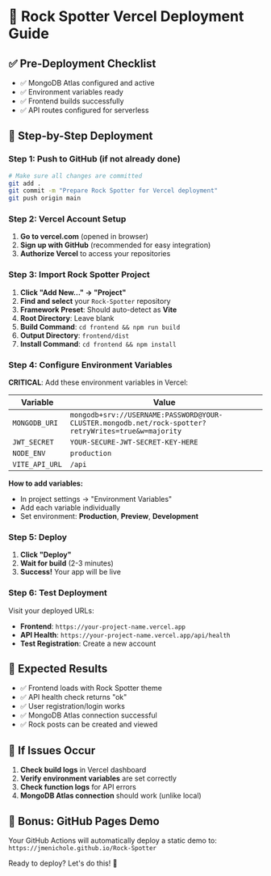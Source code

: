 # 🚀 Rock Spotter Vercel Deployment Guide

## ✅ Pre-Deployment Checklist
- ✅ MongoDB Atlas configured and active
- ✅ Environment variables ready
- ✅ Frontend builds successfully
- ✅ API routes configured for serverless

## 🎯 Step-by-Step Deployment

### Step 1: Push to GitHub (if not already done)
```bash
# Make sure all changes are committed
git add .
git commit -m "Prepare Rock Spotter for Vercel deployment"
git push origin main
```

### Step 2: Vercel Account Setup
1. **Go to vercel.com** (opened in browser)
2. **Sign up with GitHub** (recommended for easy integration)
3. **Authorize Vercel** to access your repositories

### Step 3: Import Rock Spotter Project
1. **Click "Add New..." → "Project"**
2. **Find and select** your `Rock-Spotter` repository
3. **Framework Preset**: Should auto-detect as **Vite**
4. **Root Directory**: Leave blank
5. **Build Command**: `cd frontend && npm run build`
6. **Output Directory**: `frontend/dist`
7. **Install Command**: `cd frontend && npm install`

### Step 4: Configure Environment Variables
**CRITICAL**: Add these environment variables in Vercel:

| Variable | Value |
|----------|-------|
| `MONGODB_URI` | `mongodb+srv://USERNAME:PASSWORD@YOUR-CLUSTER.mongodb.net/rock-spotter?retryWrites=true&w=majority` |
| `JWT_SECRET` | `YOUR-SECURE-JWT-SECRET-KEY-HERE` |
| `NODE_ENV` | `production` |
| `VITE_API_URL` | `/api` |

**How to add variables:**
- In project settings → "Environment Variables"
- Add each variable individually
- Set environment: **Production**, **Preview**, **Development**

### Step 5: Deploy
1. **Click "Deploy"**
2. **Wait for build** (2-3 minutes)
3. **Success!** Your app will be live

### Step 6: Test Deployment
Visit your deployed URLs:
- **Frontend**: `https://your-project-name.vercel.app`
- **API Health**: `https://your-project-name.vercel.app/api/health`
- **Test Registration**: Create a new account

## 🎉 Expected Results
- ✅ Frontend loads with Rock Spotter theme
- ✅ API health check returns "ok"
- ✅ User registration/login works
- ✅ MongoDB Atlas connection successful
- ✅ Rock posts can be created and viewed

## 🔧 If Issues Occur
1. **Check build logs** in Vercel dashboard
2. **Verify environment variables** are set correctly
3. **Check function logs** for API errors
4. **MongoDB Atlas connection** should work (unlike local)

## 📱 Bonus: GitHub Pages Demo
Your GitHub Actions will automatically deploy a static demo to:
`https://jmenichole.github.io/Rock-Spotter`

Ready to deploy? Let's do this! 🚀